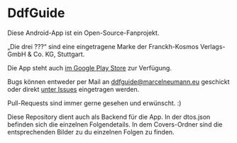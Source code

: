 # DdfGuide

Diese Android-App ist ein Open-Source-Fanprojekt. 

„Die drei ???“ sind eine eingetragene Marke der Franckh-Kosmos Verlags-GmbH & Co. KG, Stuttgart.

Die App steht auch [im Google Play Store](https://play.google.com/store/apps/details?id=celloapps.ddfguide) zur Verfügung. 

Bugs können entweder per Mail an ddfguide@marcelneumann.eu geschickt oder direkt [unter Issues](https://github.com/selmaohneh/DdfGuide/issues) eingetragen werden.

Pull-Requests sind immer gerne gesehen und erwünscht. :)

Diese Repository dient auch als Backend für die App. In der dtos.json befinden sich die einzelnen Folgendetails. In dem Covers-Ordner sind die entsprechenden Bilder zu du einzelnen Folgen zu finden.
